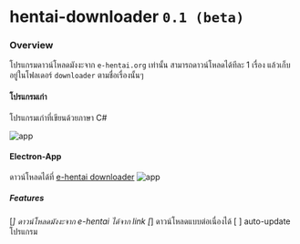 # hentai-downloader `0.1 (beta)`
### Overview
โปรแกรมดาวน์โหลดมังงะจาก `e-hentai.org` เท่านั้น สามารถดาวน์โหลดได้ทีละ 1 เรื่อง แล้วเก็บอยู่ในโฟลเดอร์ `downloader` ตามชื่อเรื่องนั้นๆ 

#### โปรแกรมเก่า
โปรแกรมเก่าที่เขียนด้วยภาษา C#

![app][app-c#]

#### Electron-App
ดาวน์โหลดได้ที่ [e-hentai downloader](https://github.com/unhax/ghentai-downloader/releases)
![app][app-new]

##### Features
[*] ดาวน์โหลดมังงะจาก e-hentai ได้จาก link
[*] ดาวน์โหลดแบบต่อเนื่องได้
[ ] auto-update โปรแกรม


[app-c#]: https://raw.githubusercontent.com/unhax/ghentai-downloader/master/docs/sample-app.jpg
[app-new]: https://raw.githubusercontent.com/unhax/ghentai-downloader/master/docs/new-app.png

